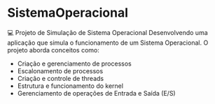 # SistemaOperacional
💻 Projeto de Simulação de Sistema Operacional Desenvolvendo uma aplicação que simula o funcionamento de um Sistema Operacional. O projeto aborda conceitos como: 
  - Criação e gerenciamento de processos  
  - Escalonamento de processos  
  - Criação e controle de threads  
  - Estrutura e funcionamento do kernel  
  - Gerenciamento de operações de Entrada e Saída (E/S)
